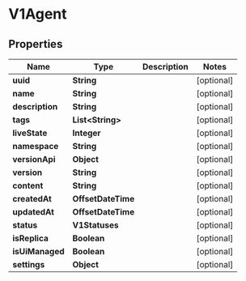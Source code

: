 

# V1Agent


## Properties

Name | Type | Description | Notes
------------ | ------------- | ------------- | -------------
**uuid** | **String** |  |  [optional]
**name** | **String** |  |  [optional]
**description** | **String** |  |  [optional]
**tags** | **List&lt;String&gt;** |  |  [optional]
**liveState** | **Integer** |  |  [optional]
**namespace** | **String** |  |  [optional]
**versionApi** | **Object** |  |  [optional]
**version** | **String** |  |  [optional]
**content** | **String** |  |  [optional]
**createdAt** | **OffsetDateTime** |  |  [optional]
**updatedAt** | **OffsetDateTime** |  |  [optional]
**status** | **V1Statuses** |  |  [optional]
**isReplica** | **Boolean** |  |  [optional]
**isUiManaged** | **Boolean** |  |  [optional]
**settings** | **Object** |  |  [optional]



